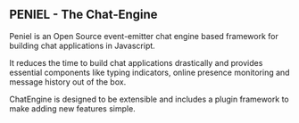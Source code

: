 
## PENIEL - The Chat-Engine



Peniel is an Open Source event-emitter chat engine based framework for building chat applications in Javascript.

It reduces the time to build chat applications drastically and provides essential components like typing indicators, online presence monitoring and message history out of the box.


ChatEngine is designed to be extensible and includes a plugin framework to make adding new features simple.

